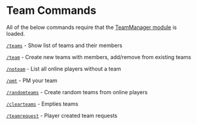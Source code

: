 Team Commands
=============

All of the below commands require that the [TeamManager module](../../modules/TeamManager.md) is loaded.

[`/teams`](teams.md) - Show list of teams and their members

[`/team`](team.md) - Create new teams with members, add/remove from existing teams

[`/noteam`](noteam.md) - List all online players without a team

[`/pmt`](pmt.md) - PM your team

[`/randomteams`](randomteams.md) - Create random teams from online players

[`/clearteams`](clearteams.md) - Empties teams

[`/teamrequest`](teamrequest.md) - Player created team requests